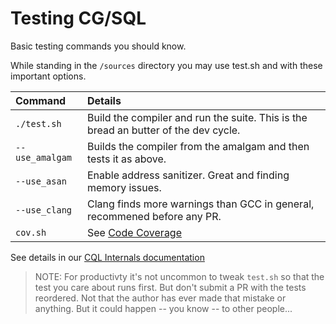 # Testing CG/SQL

Basic testing commands you should know.

While standing in the `/sources` directory you may use test.sh and with these important options.

|Command|Details|
|:-----|:------|
|`./test.sh` | Build the compiler and run the suite.  This is the bread an butter of the dev cycle.|
|`--use_amalgam`| Builds the compiler from the amalgam and then tests it as above.|
|`--use_asan`| Enable address sanitizer.  Great and finding memory issues.|
|`--use_clang`| Clang finds more warnings than GCC in general, recommened before any PR.|
|`cov.sh` | See [Code Coverage](code-coverage.md) |


See details in our [CQL Internals documentation](https://ricomariani.github.io/CG-SQL-author/developer_guide.html#part-4-testing)

>NOTE: For productivty it's not uncommon to tweak `test.sh` so that the test you care about runs first.
>But don't submit a PR with the tests reordered.  Not that the author has ever made that mistake or
>anything.  But it could happen -- you know -- to other people...
